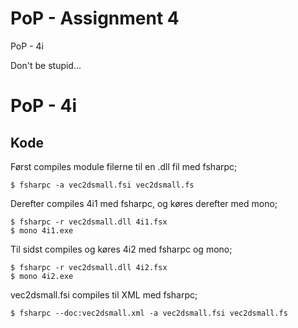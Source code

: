 # PoP - Assignment 4
PoP - 4i

Don't be stupid...


# PoP - 4i


## Kode

Først compiles module filerne til en .dll fil med fsharpc;

	$ fsharpc -a vec2dsmall.fsi vec2dsmall.fs


Derefter compiles 4i1 med fsharpc, og køres derefter med mono;

	$ fsharpc -r vec2dsmall.dll 4i1.fsx
	$ mono 4i1.exe


Til sidst compiles og køres 4i2 med fsharpc og mono;

	$ fsharpc -r vec2dsmall.dll 4i2.fsx
	$ mono 4i2.exe


vec2dsmall.fsi compiles til XML med fsharpc;

	$ fsharpc --doc:vec2dsmall.xml -a vec2dsmall.fsi vec2dsmall.fs
